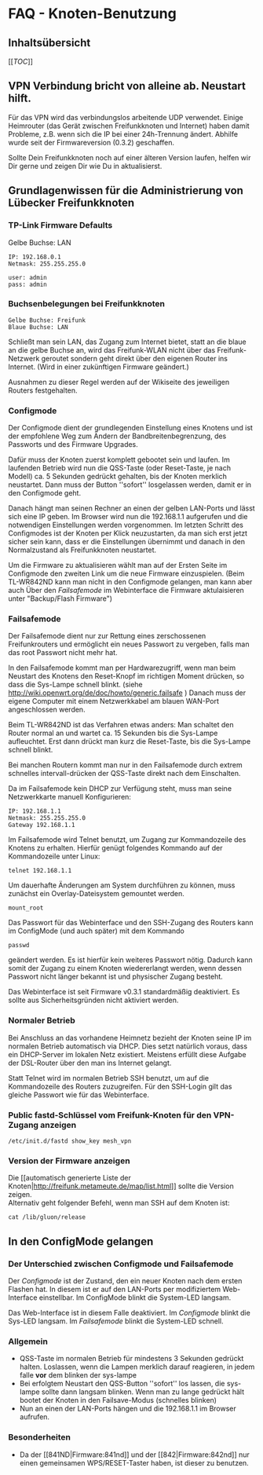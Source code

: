 # FAQ - Knoten-Benutzung

## Inhaltsübersicht
[[_TOC_]]

## VPN Verbindung bricht von alleine ab. Neustart hilft.

Für das VPN wird das verbindungslos arbeitende UDP verwendet.
Einige Heimrouter (das Gerät zwischen Freifunkknoten und Internet) haben damit Probleme, z.B. wenn sich die IP bei einer 24h-Trennung ändert.
Abhilfe wurde seit der Firmwareversion (0.3.2) geschaffen.

Sollte Dein Freifunkknoten noch auf einer älteren Version laufen, helfen wir Dir gerne und zeigen Dir wie Du in aktualisierst.

## Grundlagenwissen für die Administrierung von Lübecker Freifunkknoten
### TP-Link Firmware Defaults
Gelbe Buchse: LAN
```
IP: 192.168.0.1
Netmask: 255.255.255.0
```
```
user: admin
pass: admin
```

### Buchsenbelegungen bei Freifunkknoten
```
Gelbe Buchse: Freifunk
Blaue Buchse: LAN
```

Schließt man sein LAN, das Zugang zum Internet bietet, statt an die blaue an die gelbe Buchse an, wird das Freifunk-WLAN nicht über das Freifunk-Netzwerk geroutet sondern geht direkt über den eigenen Router ins Internet. (Wird in einer zukünftigen Firmware geändert.)

Ausnahmen zu dieser Regel werden auf der Wikiseite des jeweiligen Routers festgehalten.

### Configmode
Der Configmode dient der grundlegenden Einstellung eines Knotens und ist der empfohlene Weg zum Ändern der Bandbreitenbegrenzung, des Passworts und des Firmware Upgrades.

Dafür muss der Knoten zuerst komplett gebootet sein und laufen.
Im laufenden Betrieb wird nun die QSS-Taste (oder Reset-Taste, je nach Modell) ca. 5 Sekunden gedrückt gehalten, bis der Knoten merklich neustartet.
Dann muss der Button ''sofort'' losgelassen werden, damit er in den Configmode geht.

Danach hängt man seinen Rechner an einen der gelben LAN-Ports und lässt sich eine IP geben.
Im Browser wird nun die 192.168.1.1 aufgerufen und die notwendigen Einstellungen werden vorgenommen.
Im letzten Schritt des Configmodes ist der Knoten per Klick neuzustarten, da man sich erst jetzt sicher sein kann, dass er die Einstellungen übernimmt und danach in den Normalzustand als Freifunkknoten neustartet.

Um die Firmware zu aktualisieren wählt man auf der Ersten Seite im Configmode den zweiten Link um die neue Firmware einzuspielen. (Beim TL-WR842ND kann man nicht in den Configmode gelangen, man kann aber auch Über den _Failsafemode_ im Webinterface die Firmware aktulaisieren unter "Backup/Flash Firmware")

### Failsafemode
Der Failsafemode dient nur zur Rettung eines zerschossenen Freifunkrouters und ermöglicht ein neues Passwort zu vergeben, falls man das root Passwort nicht mehr hat.

In den Failsafemode kommt man per Hardwarezugriff, wenn man beim Neustart des Knotens den Reset-Knopf im richtigen Moment drücken, so dass die Sys-Lampe schnell blinkt. (siehe http://wiki.openwrt.org/de/doc/howto/generic.failsafe )
Danach muss der eigene Computer mit einem Netzwerkkabel am blauen WAN-Port angeschlossen werden.

Beim TL-WR842ND ist das Verfahren etwas anders:
Man schaltet den Router normal an und wartet ca. 15 Sekunden bis die Sys-Lampe aufleuchtet.
Erst dann drückt man kurz die Reset-Taste, bis die Sys-Lampe schnell blinkt.

Bei manchen Routern kommt man nur in den Failsafemode durch extrem schnelles intervall-drücken der QSS-Taste direkt nach dem Einschalten.

Da im Failsafemode kein DHCP zur Verfügung steht, muss man seine Netzwerkkarte manuell Konfigurieren:
```
IP: 192.168.1.1
Netmask: 255.255.255.0
Gateway 192.168.1.1
```

Im Failsafemode wird Telnet benutzt, um Zugang zur Kommandozeile des Knotens zu erhalten.
Hierfür genügt folgendes Kommando auf der Kommandozeile unter Linux: <br />
```
telnet 192.168.1.1
```

Um dauerhafte Änderungen am System durchführen zu können, muss zunächst ein Overlay-Dateisystem gemountet werden.
```
mount_root
``` 

Das Passwort für das Webinterface und den SSH-Zugang des Routers kann im ConfigMode (und auch später) mit dem Kommando
```
passwd
```
geändert werden.
Es ist hierfür kein weiteres Passwort nötig. Dadurch kann somit der Zugang zu einem Knoten wiedererlangt werden, wenn dessen Passwort nicht länger bekannt ist und physischer Zugang besteht.

Das Webinterface ist seit Firmware v0.3.1 standardmäßig deaktiviert.
Es sollte aus Sicherheitsgründen nicht aktiviert werden.

### Normaler Betrieb
Bei Anschluss an das vorhandene Heimnetz bezieht der Knoten seine IP im normalen Betrieb automatisch via DHCP.
Dies setzt natürlich voraus, dass ein DHCP-Server im lokalen Netz existiert.
Meistens erfüllt diese Aufgabe der DSL-Router über den man ins Internet gelangt.

Statt Telnet wird im normalen Betrieb SSH benutzt, um auf die Kommandozeile des Routers zuzugreifen.
Für den SSH-Login gilt das gleiche Passwort wie für das Webinterface.

### Public fastd-Schlüssel vom Freifunk-Knoten für den VPN-Zugang anzeigen
```
/etc/init.d/fastd show_key mesh_vpn
```

### Version der Firmware anzeigen
Die [[automatisch generierte Liste der Knoten|http://freifunk.metameute.de/map/list.html]] sollte die Version zeigen. <br />
Alternativ geht folgender Befehl, wenn man SSH auf dem Knoten ist:
```
cat /lib/gluon/release
```

## In den ConfigMode gelangen

### Der Unterschied zwischen Configmode und Failsafemode
Der _Configmode_ ist der Zustand, den ein neuer Knoten nach dem ersten Flashen hat.
In diesem ist er auf den LAN-Ports per modifiziertem Web-Interface einstellbar.
Im ConfigMode blinkt die System-LED langsam.

Das Web-Interface ist in diesem Falle deaktiviert.
Im _Configmode_ blinkt die Sys-LED langsam.
Im _Failsafemode_ blinkt die System-LED schnell.

### Allgemein
* QSS-Taste im normalen Betrieb für mindestens 3 Sekunden gedrückt halten. Loslassen, wenn die Lampen merklich darauf reagieren, in jedem falle **vor** dem blinken der sys-lampe
* Bei erfolgtem Neustart den QSS-Button ''sofort'' los lassen, die sys-lampe sollte dann langsam blinken. Wenn man zu lange gedrückt hält bootet der Knoten in den Failsave-Modus (schnelles blinken)
* Nun an einen der LAN-Ports hängen und die 192.168.1.1 im Browser aufrufen.

### Besonderheiten
* Da der [[841ND|Firmware:841nd]] und der [[842|Firmware:842nd]] nur einen gemeinsamen WPS/RESET-Taster haben, ist dieser zu benutzen.
